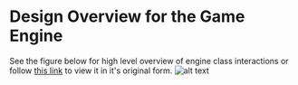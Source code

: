 # Design Overview for the Game Engine
See the figure below for high level overview of engine class interactions or follow
[this link][interactionchartlink] 
to view it in it's original form.
![alt text][interactionchart]


[interactionchart]: https://github.com/KyleBibler/RPG-Engine/engine/docs/design-docs/game-engine-overview.png "Game Engine Overview"
[interactionchartlink]: https://docs.google.com/drawings/d/1nF_8u2ffQjcbME62C5NHtThTO4bDPv8JSzfE-Hft4_A/edit?usp=sharing
